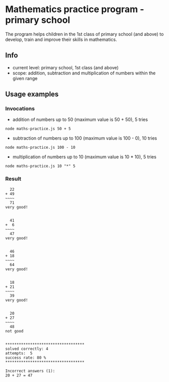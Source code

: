 # Mathematics practice program - primary school

The program helps children in the 1st class of primary school (and above) to develop, train and improve their skills in mathematics.

## Info
- current level: primary school, 1st class (and above)
- scope: addition, subtraction and multiplication of numbers within the given range

## Usage examples

### Invocations
* addition of numbers up to 50 (maximum value is 50 + 50), 5 tries  
```
node maths-practice.js 50 + 5
```

* subtraction of numbers up to 100 (maximum value is 100 - 0), 10 tries
```
node maths-practice.js 100 - 10
```

* multiplication of numbers up to 10 (maximum value is 10 * 10), 5 tries
```
node maths-practice.js 10 "*" 5
```

### Result
```
  22
+ 49
~~~~
  71
very good!


  41
+  6
~~~~
  47
very good!


  46
+ 18
~~~~
  64
very good!


  18
+ 21
~~~~
  39
very good!


  20
+ 27
~~~~
  48
not good


***********************************
solved correctly: 4
attempts:  5
success rate: 80 %
***********************************

Incorrect answers (1):
20 + 27 = 47
```
